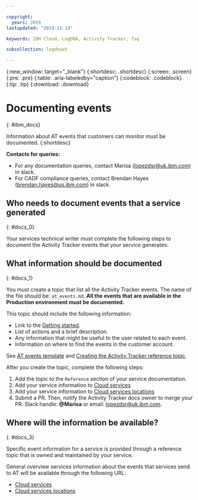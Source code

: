```yaml
---

copyright:
  years: 2019
lastupdated: "2019-11-19"

keywords: IBM Cloud, LogDNA, Activity Tracker, faq

subcollection: logdnaat

---
```


{:new_window: target="_blank"}
{:shortdesc: .shortdesc}
{:screen: .screen}
{:pre: .pre}
{:table: .aria-labeledby="caption"}
{:codeblock: .codeblock}
{:tip: .tip}
{:download: .download}


# Documenting events
{: #ibm_docs}

Information about AT events that customers can monitor must be documented. 
{:shortdesc}

**Contacts for queries:**
* For any documentation queries, contact Marisa (lopezdsr@uk.ibm.com) in slack.
* For CADF compliance queries, contact Brendan Hayes (brendan.hayes@us.ibm.com) in slack.


## Who needs to document events that a service generated
{: #docs_0}

Your services technical writer must complete the following steps to document the Activity Tracker events that your service generates:



## What information should be documented
{: #docs_1}

You must create a topic that list all the Activity Tracker events. The name of the file should be: `at_events.md`. **All the events that are available in the Production environment must be documented.**

This topic should include the following information:
* Link to the [Getting started](/docs/services/cloud-activity-tracker?topic=cloud-activity-tracker-getting-started-with-cla#getting-started-with-cla).
* List of actions and a brief description.
* Any information that might be useful to the user related to each event.
* Information on where to find the events in the customer account.

See [AT events template](https://github.ibm.com/Bluemix/docs/blob/staging/developing/content-kit/at-events-docs-template.md) and [Creating the Activity Tracker reference topic](/docs/developing/writing/markdown?topic=writing-atref).

After you create the topic, complete the following steps:

1. Add the topic to the `Reference` section of your service documentation. 
2. Add your service information to [Cloud services](/docs/services/Activity-Tracker-with-LogDNA?topic=logdnaat-cloud_services)
3. Add your service information to [Cloud services locations](/docs/services/Activity-Tracker-with-LogDNA?topic=logdnaat-cloud_services_locations)
4. Submit a PR. Then, notify the Activity Tracker docs owner to merge your PR. Slack handle: **@Marisa** or email: lopezdsr@uk.ibm.com. 



## Where will the information be available?
{: #docs_3}

Specific event information for a service is provided through a reference topic that is owned and maintained by your service.

General overview services information about the events that services send to AT will be available through the following URL: 
* [Cloud services](/docs/services/Activity-Tracker-with-LogDNA?topic=logdnaat-cloud_services)
* [Cloud services locations](/docs/services/Activity-Tracker-with-LogDNA?topic=logdnaat-cloud_services_locations)


